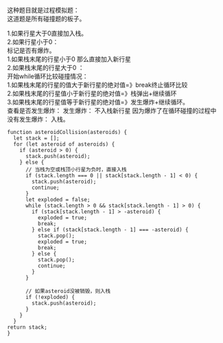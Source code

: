 这种题目就是过程模拟题：      
这道题是所有碰撞题的板子。        

1.如果行星大于0直接加入栈。       
2.如果行星小于0：   
     标记是否有爆炸。     
     1.如果栈末尾的行星小于0 那么直接加入新行星   
     2.如果栈末尾的行星大于0 ：   
          开始while循环比较碰撞情况：    
            1.如果栈末尾的行星的值大于新行星的绝对值=》break终止循环比较    
            2.如果栈末尾的行星值小于新行星的绝对值=》栈弹出+继续循环     
            3.如果栈末尾的行星值等于新行星的绝对值=》发生爆炸+继续循环。    
     查看是否发生爆炸：
           发生爆炸： 不入栈新行星 因为爆炸了在循环碰撞的过程中
           没有发生爆炸：  入栈。  


```code
function asteroidCollision(asteroids) {
  let stack = [];
  for (let asteroid of asteroids) {
    if (asteroid > 0) {
      stack.push(asteroid);
    } else {
      // 当栈为空或栈顶小行星为负时，直接入栈
      if (stack.length === 0 || stack[stack.length - 1] < 0) {
        stack.push(asteroid);
        continue;
      }
      let exploded = false;
      while (stack.length > 0 && stack[stack.length - 1] > 0) {
        if (stack[stack.length - 1] > -asteroid) {
          exploded = true;
          break;
        } else if (stack[stack.length - 1] === -asteroid) {
          stack.pop();
          exploded = true;
          break;
        } else {
          stack.pop();
          continue;
        }
      }

      // 如果asteroid没被销毁，则入栈
      if (!exploded) {
        stack.push(asteroid);
      }
    }
  }
return stack;
}

```
